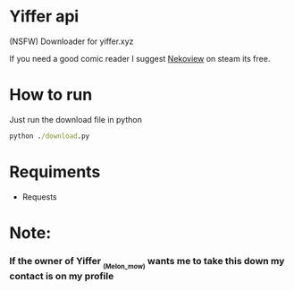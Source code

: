 # Yiffer api
(NSFW) Downloader for yiffer.xyz

If you need a good comic reader I suggest [Nekoview](https://store.steampowered.com/app/1197580/Nekoview/) on steam its free.

# How to run
Just run the download file in python
```cmd
python ./download.py
```

# Requiments
* Requests

# Note:
### If the owner of Yiffer <sub><sub><b>(Melon_mow)</b></sub></sub> wants me to take this down my contact is on my profile